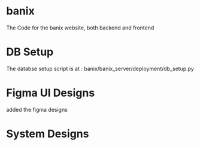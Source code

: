 # banix
The Code for the banix website, both backend and frontend

# DB Setup 
The databse setup script is at : banix/banix_server/deployment/db_setup.py


# Figma UI Designs
added the figma designs


# System Designs
